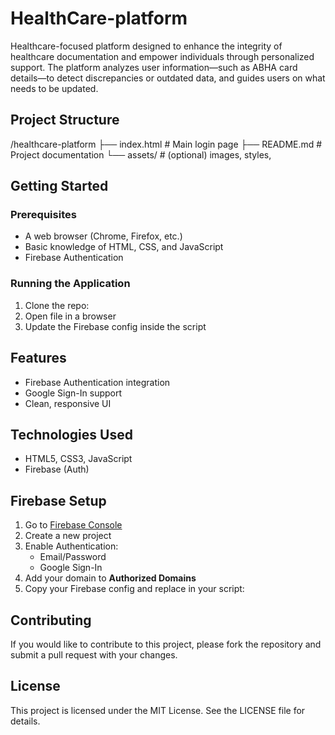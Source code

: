 # HealthCare-platform
Healthcare-focused platform designed to enhance the integrity of healthcare documentation and empower individuals through personalized support. The platform analyzes user information—such as ABHA card details—to detect discrepancies or outdated data, and guides users on what needs to be updated.

## Project Structure

/healthcare-platform ├── index.html # Main login page ├── README.md # Project documentation └── assets/ # (optional) images, styles,


## Getting Started

### Prerequisites
- A web browser (Chrome, Firefox, etc.)
- Basic knowledge of HTML, CSS, and JavaScript
- Firebase Authentication 

### Running the Application
1. Clone the repo:
2. Open file in a browser
3. Update the Firebase config inside the script

## Features
- Firebase Authentication integration
- Google Sign-In support
- Clean, responsive UI

## Technologies Used

- HTML5, CSS3, JavaScript
- Firebase (Auth)

## Firebase Setup

1. Go to [Firebase Console](https://console.firebase.google.com/)
2. Create a new project
3. Enable Authentication:
   - Email/Password
   - Google Sign-In
4. Add your domain to **Authorized Domains**
5. Copy your Firebase config and replace in your script:

## Contributing
If you would like to contribute to this project, please fork the repository and submit a pull request with your changes.

## License
This project is licensed under the MIT License. See the LICENSE file for details.